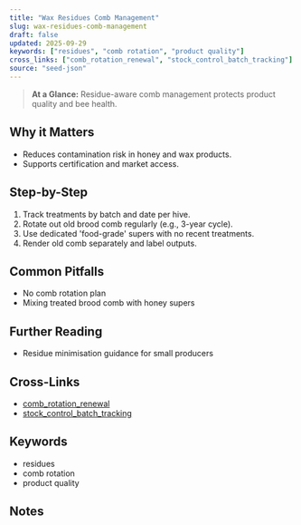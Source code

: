 ```yaml
---
title: "Wax Residues Comb Management"
slug: wax-residues-comb-management
draft: false
updated: 2025-09-29
keywords: ["residues", "comb rotation", "product quality"]
cross_links: ["comb_rotation_renewal", "stock_control_batch_tracking"]
source: "seed-json"
---
```


> **At a Glance:** Residue-aware comb management protects product quality and bee health.

## Why it Matters
- Reduces contamination risk in honey and wax products.
- Supports certification and market access.

## Step-by-Step
1) Track treatments by batch and date per hive.
2) Rotate out old brood comb regularly (e.g., 3-year cycle).
3) Use dedicated 'food-grade' supers with no recent treatments.
4) Render old comb separately and label outputs.

## Common Pitfalls
- No comb rotation plan
- Mixing treated brood comb with honey supers

## Further Reading
- Residue minimisation guidance for small producers

## Cross-Links
- [comb_rotation_renewal](/topics/comb-rotation-renewal/)
- [stock_control_batch_tracking](/topics/stock-control-batch-tracking/)

## Keywords
- residues
- comb rotation
- product quality

## Notes
